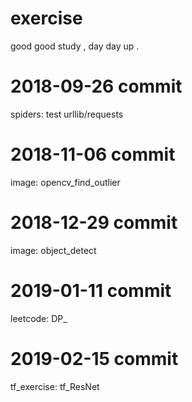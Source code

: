 # exercise
good good study , day day up .


# 

# 2018-09-26 commit
spiders: test urllib/requests


# 2018-11-06 commit
image: opencv_find_outlier


# 2018-12-29 commit
image: object_detect


# 2019-01-11 commit
leetcode: DP_

# 2019-02-15 commit
tf_exercise: tf_ResNet
